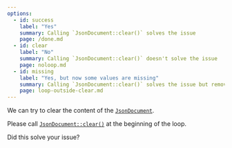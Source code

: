 ```yaml
---
options:
  - id: success
    label: "Yes"
    summary: Calling `JsonDocument::clear()` solves the issue
    page: /done.md
  - id: clear
    label: "No"
    summary: Calling `JsonDocument::clear()` doesn't solve the issue
    page: noloop.md
  - id: missing
    label: "Yes, but now some values are missing"
    summary: Calling `JsonDocument::clear()` solves the issue but removes other values
    page: loop-outside-clear.md
---
```


We can try to clear the content of the [`JsonDocument`](/v6/api/jsondocument/).

Please call [`JsonDocument::clear()`](/v6/api/jsondocument/clear/) at the beginning of the loop.

Did this solve your issue?